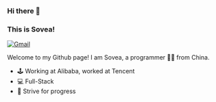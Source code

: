 ### Hi there 👋 
### This is Sovea!

[![Gmail](https://img.shields.io/badge/-Gmail-c14438?style=flat&logo=Gmail&logoColor=white)](mailto:soveazhang@gmail.com)

Welcome to my Github page! I am Sovea, a programmer 👨🏻 from China.

- 🕹️ Working at Alibaba, worked at Tencent
- 💻 Full-Stack
- 🔋 Strive for progress
